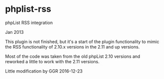phplist-rss
===========

phpList RSS integration

Jan 2013

This plugin is not finished, but it's a start of the plugin functionality
to mimic the RSS functionality of 2.10.x versions in the 2.11 and up versions.

Most of the code was taken from the old phpList 2.10 versions and reworked a little
to work with the 2.11 versions.

Little modification by GGR 2016-12-23


